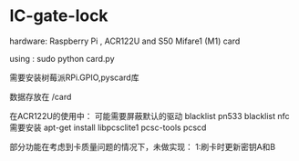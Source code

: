 # IC-gate-lock
hardware: Raspberry Pi , ACR122U and S50 Mifare1 (M1) card

using : sudo python card.py

需要安装树莓派RPi.GPIO,pyscard库

数据存放在 /card

在ACR122U的使用中：
可能需要屏蔽默认的驱动
blacklist pn533
blacklist nfc
需要安装
apt-get install libpcsclite1 pcsc-tools pcscd

部分功能在考虑到卡质量问题的情况下，未做实现：
1:刷卡时更新密钥A和B




